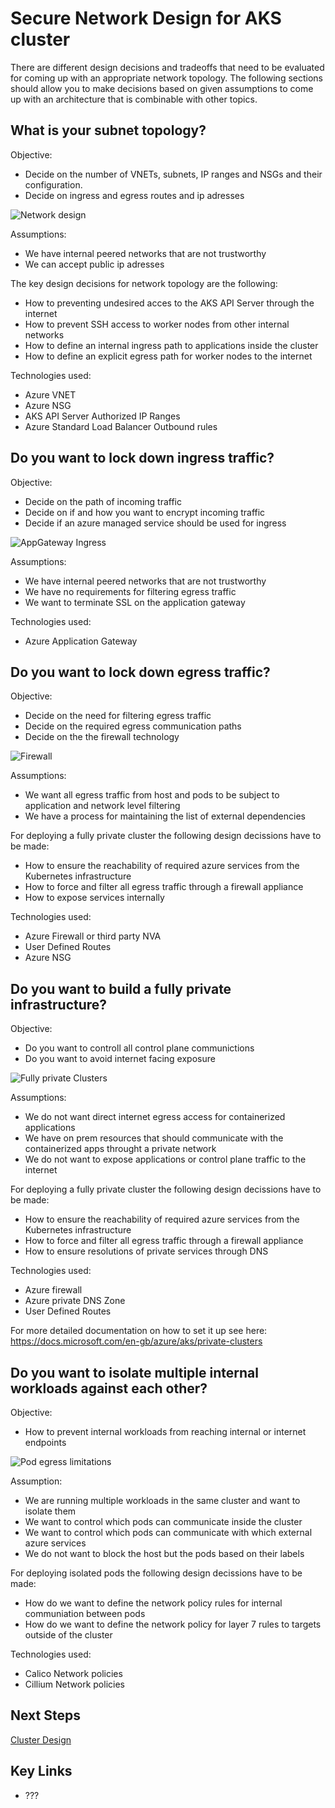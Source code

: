 # Secure Network Design for AKS cluster

There are different design decisions and tradeoffs that need to be evaluated for coming up with an appropriate network topology. The following sections should allow you to make decisions based on given assumptions to come up with an architecture that is combinable with other topics.

## What is your subnet topology?

Objective:
- Decide on the number of VNETs, subnets, IP ranges and NSGs and their configuration.
- Decide on ingress and egress routes and ip adresses

![Network design](img/vnet-design.png)

Assumptions:

- We have internal peered networks that are not trustworthy
- We can accept public ip adresses

The key design decisions for network topology are the following:

- How to preventing undesired acces to the AKS API Server through the internet 
- How to prevent SSH access to worker nodes from other internal networks
- How to define an internal ingress path to applications inside the cluster
- How to define an explicit egress path for worker nodes to the internet

Technologies used:
- Azure VNET
- Azure NSG
- AKS API Server Authorized IP Ranges
- Azure Standard Load Balancer Outbound rules

## Do you want to lock down ingress traffic?

Objective:
- Decide on the path of incoming traffic 
- Decide on if and how you want to encrypt incoming traffic
- Decide if an azure managed service should be used for ingress

![AppGateway Ingress](img/cluster-ingress.png)

Assumptions:

- We have internal peered networks that are not trustworthy
- We have no requirements for filtering egress traffic
- We want to terminate SSL on the application gateway

Technologies used:

- Azure Application Gateway

## Do you want to lock down egress traffic?

Objective:
- Decide on the need for filtering egress traffic 
- Decide on the required egress communication paths
- Decide on the the firewall technology

![Firewall](img/cluster-egress.png)

Assumptions:

- We want all egress traffic from host and pods to be subject to application and network level filtering 
- We have a process for maintaining the list of external dependencies

For deploying a fully private cluster the following design decissions have to be made:

- How to ensure the reachability of required azure services from the Kubernetes infrastructure
- How to force and filter all egress traffic through a firewall appliance
- How to expose services internally

Technologies used:

- Azure Firewall or third party NVA
- User Defined Routes
- Azure NSG

## Do you want to build a fully private infrastructure?

Objective:
- Do you want to controll all control plane communictions
- Do you want to avoid internet facing exposure

![Fully private Clusters](img/private-cluster.png)

Assumptions:

- We do not want direct internet egress access for containerized applications
- We have on prem resources that should communicate with the containerized apps throught a private network
- We do not want to expose applications or control plane traffic to the internet

For deploying a fully private cluster the following design decissions have to be made:

- How to ensure the reachability of required azure services from the Kubernetes infrastructure
- How to force and filter all egress traffic through a firewall appliance
- How to ensure resolutions of private services through DNS

Technologies used:

- Azure firewall
- Azure private DNS Zone
- User Defined Routes

For more detailed documentation on how to set it up see here: https://docs.microsoft.com/en-gb/azure/aks/private-clusters

## Do you want to isolate multiple internal workloads against each other?

Objective:
- How to prevent internal workloads from reaching internal or internet endpoints

![Pod egress limitations](img/pod-egress.png)

Assumption:

- We are running multiple workloads in the same cluster and want to isolate them
- We want to control which pods can communicate inside the cluster
- We want to control which pods can communicate with which external azure services
- We do not want to block the host but the pods based on their labels

For deploying isolated pods the following design decissions have to be made:

- How do we want to define the network policy rules for internal communiation between pods
- How do we want to define the network policy for layer 7 rules to targets outside of the cluster

Technologies used:

- Calico Network policies
- Cillium Network policies

## Next Steps

[Cluster Design](/cluster-design/README.md)

## Key Links

* ???
